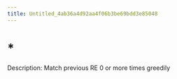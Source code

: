 ```yaml
---
title: Untitled_4ab36a4d92aa4f06b3be69bdd3e85048
---
```


# *

Description: Match previous RE 0 or more times greedily